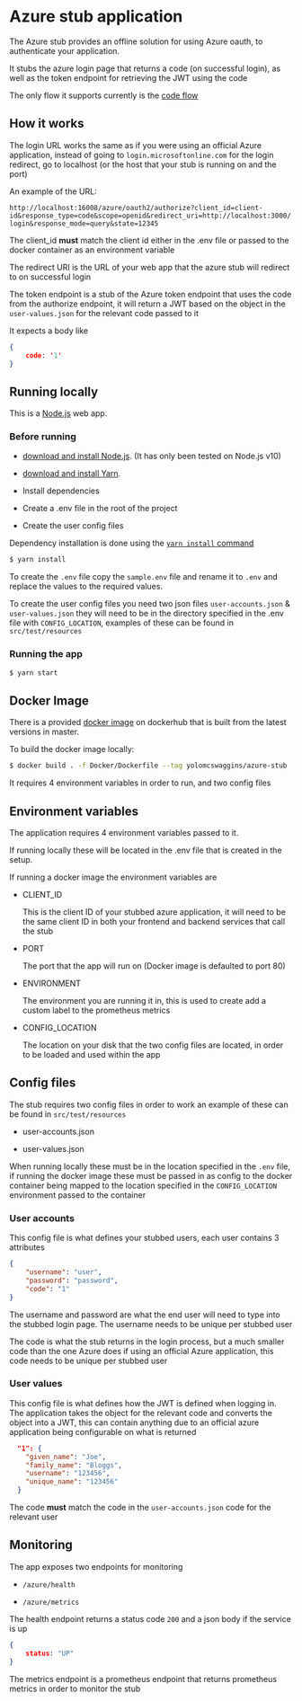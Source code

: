 # Azure stub application

The Azure stub provides an offline solution for using Azure oauth, to authenticate your application.

It stubs the azure login page that returns a code (on successful login), as well as the token endpoint for retrieving the JWT using the code

The only flow it supports currently is the [code flow](https://docs.microsoft.com/en-us/azure/active-directory/azuread-dev/v1-protocols-oauth-code)

## How it works

The login URL works the same as if you were using an official Azure application, instead of going to `login.microsoftonline.com` for the login redirect, go to localhost (or the host that your stub is running on and the port)

An example of the URL:

`http://localhost:16008/azure/oauth2/authorize?client_id=client-id&response_type=code&scope=openid&redirect_uri=http://localhost:3000/login&response_mode=query&state=12345`

The client_id **must** match the client id either in the .env file or passed to the docker container as an environment variable

The redirect URI is the URL of your web app that the azure stub will redirect to on successful login

The token endpoint is a stub of the Azure token endpoint that uses the code from the authorize endpoint, it will return a JWT based on the object in the `user-values.json` for the relevant code passed to it

It expects a body like

```json
{
    code: '1'
}
```

## Running locally

This is a [Node.js](https://nodejs.org/en/) web app.

### Before running

- [download and install Node.js](https://nodejs.org/en/download/).
(It has only been tested on Node.js v10)

- [download and install Yarn](https://classic.yarnpkg.com/en/docs/install/).

- Install dependencies

- Create a .env file in the root of the project

- Create the user config files

Dependency installation is done using the [`yarn install` command](https://classic.yarnpkg.com/en/docs/cli/install/)

```bash
$ yarn install
```

To create the `.env` file copy the `sample.env` file and rename it to `.env` and replace the values to the required values.

To create the user config files you need two json files `user-accounts.json` & `user-values.json` they will need to be in the directory specified in the .env file with `CONFIG_LOCATION`, examples of these can be found in `src/test/resources`

### Running the app

```bash
$ yarn start
```

## Docker Image

There is a provided [docker image](https://hub.docker.com/repository/docker/yolomcswaggins/azure-stub) on dockerhub that is built from the latest versions in master.

To build the docker image locally:

```bash
$ docker build . -f Docker/Dockerfile --tag yolomcswaggins/azure-stub
```

It requires 4 environment variables in order to run, and two config files

## Environment variables

The application requires 4 environment variables passed to it.

If running locally these will be located in the .env file that is created in the setup.

If running a docker image the environment variables are

- CLIENT_ID

    This is the client ID of your stubbed azure application, it will need to be the same client ID in both your frontend and backend services that call the stub

- PORT

    The port that the app will run on (Docker image is defaulted to port 80)

- ENVIRONMENT

    The environment you are running it in, this is used to create add a custom label to the prometheus metrics

- CONFIG_LOCATION

    The location on your disk that the two config files are located, in order to be loaded and used within the app

## Config files

The stub requires two config files in order to work an example of these can be found in `src/test/resources`

- user-accounts.json

- user-values.json

When running locally these must be in the location specified in the `.env` file, if running the docker image these must be passed in as config to the docker container being mapped to the location specified in the `CONFIG_LOCATION` environment passed to the container

### User accounts

This config file is what defines your stubbed users, each user contains 3 attributes

```json
{
    "username": "user",
    "password": "password",
    "code": "1"
}
```

The username and password are what the end user will need to type into the stubbed login page. The username needs to be unique per stubbed user

The code is what the stub returns in the login process, but a much smaller code than the one Azure does if using an official Azure application, this code needs to be unique per stubbed user

### User values

This config file is what defines how the JWT is defined when logging in. The application takes the object for the relevant code and converts the object into a JWT, this can contain anything due to an official azure application being configurable on what is returned

```json
  "1": {
    "given_name": "Joe",
    "family_name": "Bloggs",
    "username": "123456",
    "unique_name": "123456"
  }
```

The code **must** match the code in the `user-accounts.json` code for the relevant user

## Monitoring

The app exposes two endpoints for monitoring

- `/azure/health`

- `/azure/metrics`

The health endpoint returns a status code `200` and a json body if the service is up

```json
{
    status: "UP"
}
```

The metrics endpoint is a prometheus endpoint that returns prometheus metrics in order to monitor the stub
